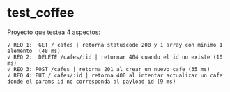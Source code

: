 # test_coffee

Proyecto que testea 4 aspectos:

    √ REQ 1:  GET / cafes | retorna statuscode 200 y 1 array con minimo 1 elemento  (48 ms)
    √ REQ 2:  DELETE /cafes/:id | retornar 404 cuando el id no existe (10 ms)
    √ REQ 3: POST /cafes | retorna 201 al crear un nuevo cafe (35 ms)
    √ REQ 4: PUT / cafes/:id | retorna 400 al intentar actualizar un cafe donde el params id no corresponda al payload id (9 ms)